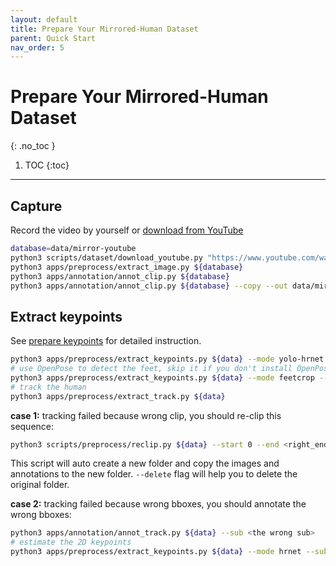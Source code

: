 ```yaml
---
layout: default
title: Prepare Your Mirrored-Human Dataset
parent: Quick Start
nav_order: 5
---
```


# Prepare Your Mirrored-Human Dataset
{: .no_toc }

1. TOC
{:toc}
---

## Capture

Record the video by yourself or [download from YouTube](./capture_youtube.md)

```bash
database=data/mirror-youtube
python3 scripts/dataset/download_youtube.py "https://www.youtube.com/watch?v=hVDPS-f6K5o" --database ${database}
python3 apps/preprocess/extract_image.py ${database}
python3 apps/annotation/annot_clip.py ${database}
python3 apps/annotation/annot_clip.py ${database} --copy --out data/mirror-youtube-clip
```

## Extract keypoints

See [prepare keypoints](./keypoints.md#extract-keypoints) for detailed instruction.

```bash
python3 apps/preprocess/extract_keypoints.py ${data} --mode yolo-hrnet
# use OpenPose to detect the feet, skip it if you don't install OpenPose
python3 apps/preprocess/extract_keypoints.py ${data} --mode feetcrop --hand
# track the human
python3 apps/preprocess/extract_track.py ${data}
```

**case 1:** tracking failed because wrong clip, you should re-clip this sequence:

```bash
python3 scripts/preprocess/reclip.py ${data} --start 0 --end <right_end_frame> --delete
```

This script will auto create a new folder and copy the images and annotations to the new folder. `--delete` flag will help you to delete the original folder.

**case 2:** tracking failed because wrong bboxes, you should annotate the wrong bboxes:

```bash
python3 apps/annotation/annot_track.py ${data} --sub <the wrong sub>
# estimate the 2D keypoints
python3 apps/preprocess/extract_keypoints.py ${data} --mode hrnet --subs <the wrong subs> --force

```


<!-- ## One step reconstruction

```bash
xxx
```

The rendered results will be saved at `${data}/output-mirror/smplmesh/`.

If some bug occurs, you should run this algorithm step-by-step and check the results of each step.

## Detect and track the human

```bash
python3 apps/preprocess/extract_keypoints.py ${data} --mode yolo-hrnet
python3 apps/preprocess/extract_track.py ${data}
```

## Fitting SMPL

```bash
python3 apps/demo/mocap.py ${data} --mode mirror --mono
``` -->
